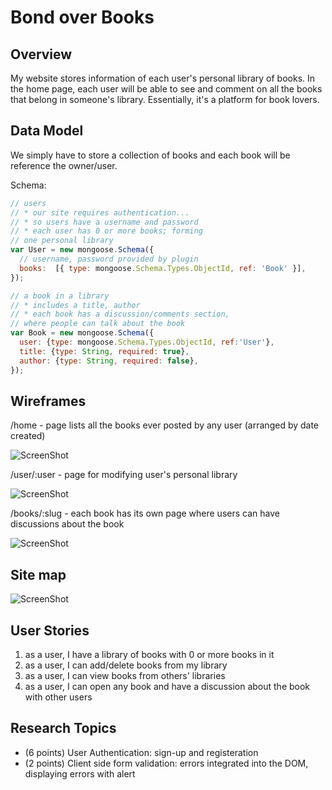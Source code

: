 # Bond over Books #

## Overview ##
My website stores information of each user's personal library of books.
In the home page, each user will be able to see and comment on all the books
that belong in someone's library. Essentially, it's a platform for book lovers.

## Data Model ##
We simply have to store a collection of books and each book will be reference
the owner/user.

Schema:
```javascript
// users
// * our site requires authentication...
// * so users have a username and password
// * each user has 0 or more books; forming 
// one personal library
var User = new mongoose.Schema({
  // username, password provided by plugin
  books:  [{ type: mongoose.Schema.Types.ObjectId, ref: 'Book' }],
});

// a book in a library
// * includes a title, author
// * each book has a discussion/comments section,
// where people can talk about the book
var Book = new mongoose.Schema({
  user: {type: mongoose.Schema.Types.ObjectId, ref:'User'},
  title: {type: String, required: true},
  author: {type: String, required: false},
});
```
## Wireframes ##

/home - page lists all the books ever posted by any user (arranged by date created)

![ScreenShot](https://github.com/nyu-csci-ua-0480-001-fall-2016/yj627-final-project/blob/master/documentation/home.jpg)

/user/:user - page for modifying user's personal library

![ScreenShot](https://github.com/nyu-csci-ua-0480-001-fall-2016/yj627-final-project/blob/master/documentation/personal-library.jpg)

/books/:slug - each book has its own page where users can have discussions about the book

![ScreenShot](https://github.com/nyu-csci-ua-0480-001-fall-2016/yj627-final-project/blob/master/documentation/book-slug.jpg)

## Site map ##

![ScreenShot](https://github.com/nyu-csci-ua-0480-001-fall-2016/yj627-final-project/blob/master/documentation/SiteMap.png)

## User Stories ##

1. as a user, I have a library of books with 0 or more books in it
2. as a user, I can add/delete books from my library
3. as a user, I can view books from others' libraries
4. as a user, I can open any book and have a discussion about the book with other users

## Research Topics ##

* (6 points) User Authentication: sign-up and registeration
* (2 points) Client side form validation: errors integrated into the DOM, displaying errors with alert
